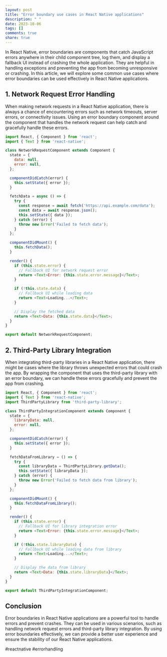 ```yaml
---
layout: post
title: "Error boundary use cases in React Native applications"
description: " "
date: 2023-10-06
tags: []
comments: true
share: true
---
```


In React Native, error boundaries are components that catch JavaScript errors anywhere in their child component tree, log them, and display a fallback UI instead of crashing the whole application. They are helpful in handling exceptions and preventing the app from becoming unresponsive or crashing. In this article, we will explore some common use cases where error boundaries can be used effectively in React Native applications.

## 1. Network Request Error Handling

When making network requests in a React Native application, there is always a chance of encountering errors such as network timeouts, server errors, or connectivity issues. Using an error boundary component around the component that handles the network request can help catch and gracefully handle these errors.

```javascript
import React, { Component } from 'react';
import { Text } from 'react-native';

class NetworkRequestComponent extends Component {
  state = {
    data: null,
    error: null,
  };

  componentDidCatch(error) {
    this.setState({ error });
  }

  fetchData = async () => {
    try {
      const response = await fetch('https://api.example.com/data');
      const data = await response.json();
      this.setState({ data });
    } catch (error) {
      throw new Error('Failed to fetch data');
    }
  };

  componentDidMount() {
    this.fetchData();
  }

  render() {
    if (this.state.error) {
      // Fallback UI for network request error
      return <Text>Error: {this.state.error.message}</Text>;
    }

    if (!this.state.data) {
      // Fallback UI while loading data
      return <Text>Loading...</Text>;
    }

    // Display the fetched data
    return <Text>Data: {this.state.data}</Text>;
  }
}

export default NetworkRequestComponent;
```

## 2. Third-Party Library Integration

When integrating third-party libraries in a React Native application, there might be cases where the library throws unexpected errors that could crash the app. By wrapping the component that uses the third-party library with an error boundary, we can handle these errors gracefully and prevent the app from crashing.

```javascript
import React, { Component } from 'react';
import { Text } from 'react-native';
import ThirdPartyLibrary from 'third-party-library';

class ThirdPartyIntegrationComponent extends Component {
  state = {
    libraryData: null,
    error: null,
  };

  componentDidCatch(error) {
    this.setState({ error });
  }

  fetchDataFromLibrary = () => {
    try {
      const libraryData = ThirdPartyLibrary.getData();
      this.setState({ libraryData });
    } catch (error) {
      throw new Error('Failed to fetch data from library');
    }
  };

  componentDidMount() {
    this.fetchDataFromLibrary();
  }

  render() {
    if (this.state.error) {
      // Fallback UI for library integration error
      return <Text>Error: {this.state.error.message}</Text>;
    }

    if (!this.state.libraryData) {
      // Fallback UI while loading data from library
      return <Text>Loading...</Text>;
    }

    // Display the data from library
    return <Text>Data: {this.state.libraryData}</Text>;
  }
}

export default ThirdPartyIntegrationComponent;
```

## Conclusion

Error boundaries in React Native applications are a powerful tool to handle errors and prevent crashes. They can be used in various scenarios, such as handling network request errors and third-party library integration. By using error boundaries effectively, we can provide a better user experience and ensure the stability of our React Native applications.

#reactnative #errorhandling